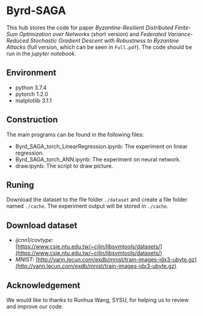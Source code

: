 # Byrd-SAGA
This hub stores the code for paper *Byzantine-Resilient Distributed Finite-Sum Optimization over Networks* (short version) and *Federated Variance-Reduced Stochastic Gradient Descent with Robustness to Byzantine Attacks* (full version, which can be seen in `Full.pdf`). The code should be run in the *jupyter notebook*.

## Environment
- python 3.7.4
- pytorch 1.2.0
- matplotlib 3.1.1

## Construction
The main programs can be found in the following files:
- Byrd_SAGA_torch_LinearRegression.ipynb: The experiment on linear regression.
- Byrd_SAGA_torch_ANN.ipynb: The experiment on neural network.
- draw.ipynb: The script to draw picture.

## Runing
Download the dataset to the file folder `./dataset` and create a file folder named `./cache`. The experiment output will be stored in `./cache`.

## Download dataset
- *ijcnn1/covtype*: [https://www.csie.ntu.edu.tw/~cjlin/libsvmtools/datasets/](https://www.csie.ntu.edu.tw/~cjlin/libsvmtools/datasets/)
- *MNIST*: [http://yann.lecun.com/exdb/mnist/train-images-idx3-ubyte.gz](http://yann.lecun.com/exdb/mnist/train-images-idx3-ubyte.gz)

## Acknowledgement
We would like to thanks to Runhua Wang, SYSU, for helping us to review and improve our code.